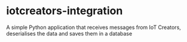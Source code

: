 # iotcreators-integration
A simple Python application that receives messages from IoT Creators, deserialises the data and saves them in a database
